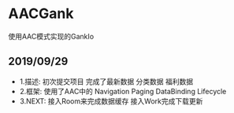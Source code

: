# AACGank
使用AAC模式实现的GankIo

## 2019/09/29
+ 1.描述: 初次提交项目 完成了最新数据 分类数据 福利数据
+ 2.框架: 使用了AAC中的 Navigation Paging  DataBinding Lifecycle
+ 3.NEXT: 接入Room来完成数据缓存 接入Work完成下载更新

